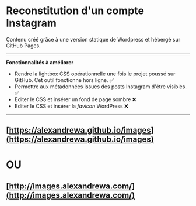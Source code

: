 # Reconstitution d'un compte Instagram

Contenu créé grâce à une version statique de Wordpress et hébergé sur GitHub Pages.

****

**Fonctionnalités à améliorer**

* Rendre la lightbox CSS opérationnelle une fois le projet poussé sur GitHub. Cet outil fonctionne hors ligne. ✅
* Permettre aux métadonnées issues des posts Instagram d'être visibles. ✅
* Editer le CSS et insérer un fond de page sombre ❌
* Editer le CSS et insérer la *favicon* WordPress ❌

****

## [https://alexandrewa.github.io/images](https://alexandrewa.github.io/images)

# OU

## [http://images.alexandrewa.com/](http://images.alexandrewa.com/)
